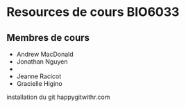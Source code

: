 
# Resources de cours BIO6033

## Membres de cours

* Andrew MacDonald
* Jonathan Nguyen
* 
* Jeanne Racicot
* Gracielle Higino



installation du git
happygitwithr.com